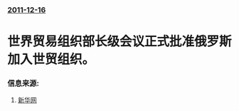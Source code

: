 ### [2011-12-16](/news/2011/12/16/index.md)

##### 
#  世界贸易组织部长级会议正式批准俄罗斯加入世贸组织。




### 信息来源:

1. [新华网](http://news.xinhuanet.com/photo/2011-12/17/c_122437531.htm)
